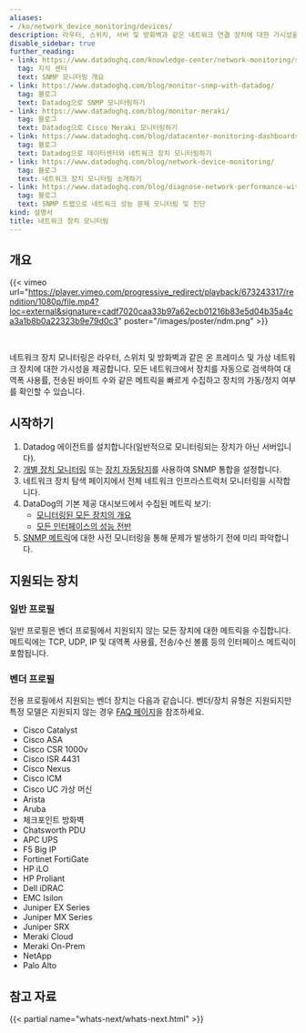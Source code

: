 ```yaml
---
aliases:
- /ko/network_device_monitoring/devices/
description: 라우터, 스위치, 서버 및 방화벽과 같은 네트워크 연결 장치에 대한 가시성을 확보합니다.
disable_sidebar: true
further_reading:
- link: https://www.datadoghq.com/knowledge-center/network-monitoring/snmp-monitoring/
  tag: 지식 센터
  text: SNMP 모니터링 개요
- link: https://www.datadoghq.com/blog/monitor-snmp-with-datadog/
  tag: 블로그
  text: Datadog으로 SNMP 모니터링하기
- link: https://www.datadoghq.com/blog/monitor-meraki/
  tag: 블로그
  text: Datadog으로 Cisco Meraki 모니터링하기
- link: https://www.datadoghq.com/blog/datacenter-monitoring-dashboards/
  tag: 블로그
  text: Datadog으로 데이터센터와 네트워크 장치 모니터링하기
- link: https://www.datadoghq.com/blog/network-device-monitoring/
  tag: 블로그
  text: 네트워크 장치 모니터링 소개하기
- link: https://www.datadoghq.com/blog/diagnose-network-performance-with-snmp-trap-monitoring/
  tag: 블로그
  text: SNMP 트랩으로 네트워크 성능 문제 모니터링 및 진단
kind: 설명서
title: 네트워크 장치 모니터링
---
```


## 개요

{{< vimeo url="https://player.vimeo.com/progressive_redirect/playback/673243317/rendition/1080p/file.mp4?loc=external&signature=cadf7020caa33b97a62ecb01216b83e5d04b35a4ca3a1b8b0a22323b9e79d0c3" poster="/images/poster/ndm.png" >}}

<br/>

네트워크 장치 모니터링은 라우터, 스위치 및 방화벽과 같은 온 프레미스 및 가상 네트워크 장치에 대한 가시성을 제공합니다. 모든 네트워크에서 장치를 자동으로 검색하여 대역폭 사용률, 전송된 바이트 수와 같은 메트릭을 빠르게 수집하고 장치의 가동/정지 여부를 확인할 수 있습니다.

## 시작하기

1. Datadog 에이전트를 설치합니다(일반적으로 모니터링되는 장치가 아닌 서버입니다).
2. [개별 장치 모니터링][1] 또는 [장치 자동탐지][2]를 사용하여 SNMP 통합을 설정합니다.
3. 네트워크 장치 탐색 페이지에서 전체 네트워크 인프라스트럭처 모니터링을 시작합니다.
4. DataDog의 기본 제공 대시보드에서 수집된 메트릭 보기:
    - [모니터링된 모든 장치의 개요][3]
    - [모든 인터페이스의 성능 전반][4]
5. [SNMP 메트릭][5]에 대한 사전 모니터링을 통해 문제가 발생하기 전에 미리 파악합니다.

## 지원되는 장치

### 일반 프로필

일반 프로필은 벤더 프로필에서 지원되지 않는 모든 장치에 대한 메트릭을 수집합니다. 메트릭에는 TCP, UDP, IP 및 대역폭 사용률, 전송/수신 볼륨 등의 인터페이스 메트릭이 포함됩니다.

### 벤더 프로필

전용 프로필에서 지원되는 벤더 장치는 다음과 같습니다. 벤더/장치 유형은 지원되지만 특정 모델은 지원되지 않는 경우 [FAQ 페이지][6]을 참조하세요.

-   Cisco Catalyst
-   Cisco ASA
-   Cisco CSR 1000v
-   Cisco ISR 4431
-   Cisco Nexus
-   Cisco ICM
-   Cisco UC 가상 머신
-   Arista
-   Aruba
-   체크포인트 방화벽
-   Chatsworth PDU
-   APC UPS
-   F5 Big IP
-   Fortinet FortiGate
-   HP iLO
-   HP Proliant
-   Dell iDRAC
-   EMC Isilon
-   Juniper EX Series
-   Juniper MX Series
-   Juniper SRX
-   Meraki Cloud
-   Meraki On-Prem
-   NetApp
-   Palo Alto

## 참고 자료

{{< partial name="whats-next/whats-next.html" >}}

[1]: /ko/network_monitoring/devices/snmp_metrics/#monitoring-individual-devices
[2]: /ko/network_monitoring/devices/snmp_metrics/#autodiscovery
[3]: https://app.datadoghq.com/dash/integration/30409/datacenter-overview
[4]: https://app.datadoghq.com/dash/integration/30417/interface-performance
[5]: /ko/monitors/types/metric/
[6]: /ko/network_monitoring/devices/troubleshooting#what-do-i-do-if-datadog-supports-a-vendor-or-device-type-but-my-specific-model-isnt-supported
